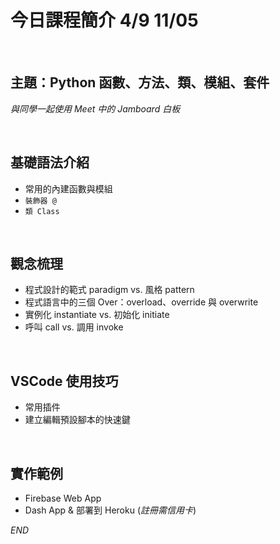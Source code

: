 # 今日課程簡介 4/9 11/05

<br>

## 主題：Python 函數、方法、類、模組、套件

_與同學一起使用 Meet 中的 Jamboard 白板_

<br>

## 基礎語法介紹
  
- 常用的內建函數與模組
- `裝飾器 @` 
- `類 Class`

<br>

## 觀念梳理

- 程式設計的範式 paradigm vs. 風格 pattern
- 程式語言中的三個 Over：overload、override 與 overwrite
- 實例化 instantiate vs. 初始化 initiate
- 呼叫 call vs. 調用 invoke

<br>

## VSCode 使用技巧

- 常用插件
- 建立編輯預設腳本的快速鍵

<br>

## 實作範例

- Firebase Web App
- Dash App & 部署到 Heroku (_註冊需信用卡_)

_END_


